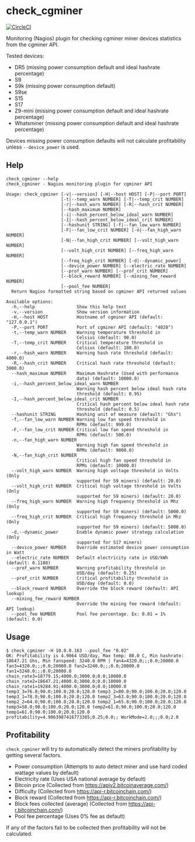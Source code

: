 # check_cgminer

[![CircleCI](https://circleci.com/gh/dmp1ce/check_cgminer.svg?style=svg)](https://circleci.com/gh/dmp1ce/check_cgminer)

Monitoring (Nagios) plugin for checking cgminer miner devices statistics from the cgminer API.

Tested devices:

- DR5 (missing power consumption default and ideal hashrate percentage)
- S9
- S9k (missing power consumption default)
- S9se
- S15
- S17
- Z9-mini (missing power consumption default and ideal hashrate percentage)
- Whatsminer (missing power consumption default and ideal hashrate percentage)

Devices missing power consumption defaults will not calculate profitability unless `--device_power` is used.

## Help

```
check_cgminer --help
check_cgminer - Nagios monitoring plugin for cgminer API

Usage: check_cgminer [-v|--version] [-H|--host HOST] [-P|--port PORT]
                     [-t|--temp_warn NUMBER] [-T|--temp_crit NUMBER]
                     [-r|--hash_warn NUMBER] [-R|--hash_crit NUMBER]
                     [--hash_maximum NUMBER]
                     [-i|--hash_percent_below_ideal_warn NUMBER]
                     [-I|--hash_percent_below_ideal_crit NUMBER]
                     [--hashunit STRING] [-f|--fan_low_warn NUMBER]
                     [-F|--fan_low_crit NUMBER] [-n|--fan_high_warn NUMBER]
                     [-N|--fan_high_crit NUMBER] [--volt_high_warn NUMBER]
                     [--volt_high_crit NUMBER] [--freq_high_warn NUMBER]
                     [--freq_high_crit NUMBER] [-d|--dynamic_power]
                     [--device_power NUMBER] [--electric_rate NUMBER]
                     [--prof_warn NUMBER] [--prof_crit NUMBER]
                     [--block_reward NUMBER] [--mining_fee_reward NUMBER]
                     [--pool_fee NUMBER]
  Return Nagios formatted string based on cgminer API returned values

Available options:
  -h,--help                Show this help text
  -v,--version             Show version information
  -H,--host HOST           Hostname of cgminer API (default: "127.0.0.1")
  -P,--port PORT           Port of cgminer API (default: "4028")
  -t,--temp_warn NUMBER    Warning temperature threshold in
                           Celsius (default: 90.0)
  -T,--temp_crit NUMBER    Critical temperature threshold in
                           Celsius (default: 100.0)
  -r,--hash_warn NUMBER    Warning hash rate threshold (default: 4000.0)
  -R,--hash_crit NUMBER    Critical hash rate threshold (default: 3000.0)
  --hash_maximum NUMBER    Maximum Hashrate (Used with performance
                           data) (default: 10000.0)
  -i,--hash_percent_below_ideal_warn NUMBER
                           Warning hash percent below ideal hash rate
                           threshold (default: 0.95)
  -I,--hash_percent_below_ideal_crit NUMBER
                           Critical hash percent below ideal hash rate
                           threshold (default: 0.5)
  --hashunit STRING        Hashing unit of measure (default: "Ghs")
  -f,--fan_low_warn NUMBER Warning low fan speed threshold in
                           RPMs (default: 999.0)
  -F,--fan_low_crit NUMBER Critical low fan speed threshold in
                           RPMs (default: 500.0)
  -n,--fan_high_warn NUMBER
                           Warning high fan speed threshold in
                           RPMs (default: 9000.0)
  -N,--fan_high_crit NUMBER
                           Critical high fan speed threshold in
                           RPMs (default: 10000.0)
  --volt_high_warn NUMBER  Warning high voltage threshold in Volts (Only
                           supported for S9 miners) (default: 20.0)
  --volt_high_crit NUMBER  Critical high voltage threshold in Volts (Only
                           supported for S9 miners) (default: 20.0)
  --freq_high_warn NUMBER  Warning high frequency threshold in Mhz (Only
                           supported for S9 miners) (default: 5000.0)
  --freq_high_crit NUMBER  Critical high frequency threshold in Mhz (Only
                           supported for S9 miners) (default: 5000.0)
  -d,--dynamic_power       Enable dynamic power strategy calculation (Only
                           supported for S17 miners)
  --device_power NUMBER    Override estimated device power consumption in Watt
  --electric_rate NUMBER   Default electricity rate in USD/kWh (default: 0.1188)
  --prof_warn NUMBER       Warning profitability threshold in
                           USD/day (default: 0.25)
  --prof_crit NUMBER       Critical profitability threshold in
                           USD/day (default: 0.0)
  --block_reward NUMBER    Override the block reward (default: API lookup)
  --mining_fee_reward NUMBER
                           Override the mining fee reward (default: API lookup)
  --pool_fee NUMBER        Pool fee percentage. Ex: 0.01 = 1% (default: 0.0)
```

## Usage

```
$ check_cgminer -H 10.0.0.163 --pool_fee "0.02"
OK: Profitability is 4.9064 USD/day, Max temp: 80.0 C, Min hashrate: 18647.21 Ghs, Min fanspeed: 3240.0 RPM | fan4=4320.0;;;0.0;20000.0 fan3=4320.0;;;0.0;20000.0 fan2=3240.0;;;0.0;20000.0 fan1=3240.0;;;0.0;20000.0 chain_rate3=18779.15;4000.0;3000.0;0.0;10000.0 chain_rate2=18647.21;4000.0;3000.0;0.0;10000.0 chain_rate1=19284.91;4000.0;3000.0;0.0;10000.0 temp3_3=76.0;90.0;100.0;20.0;120.0 temp3_2=80.0;90.0;100.0;20.0;120.0 temp3_1=78.0;90.0;100.0;20.0;120.0 temp2_3=63.0;90.0;100.0;20.0;120.0 temp2_2=64.0;90.0;100.0;20.0;120.0 temp2_1=65.0;90.0;100.0;20.0;120.0 temp3=58.0;90.0;100.0;20.0;120.0 temp2=61.0;90.0;100.0;20.0;120.0 temp1=61.0;90.0;100.0;20.0;120.0 profitability=4.9063987416773385;0.25;0.0;; WorkMode=2.0;;;0.0;2.0
```

## Profitability

`check_cgminer` will try to automatically detect the miners profitability by getting several factors.

- Power consumption (Attempts to auto detect miner and use hard coded wattage values by default)
- Electricity rate (Uses USA national average by default)
- Bitcoin price (Collected from https://apiv2.bitcoinaverage.com/)
- Difficulty (Collected from https://api-r.bitcoinchain.com/)
- Block reward (Collected from https://api-r.bitcoinchain.com/)
- Block fees collected (average) (Collected from https://api-r.bitcoinchain.com/)
- Pool fee percentage (Uses 0% fee as default)

If any of the factors fail to be collected then profitability will not be calculated.
